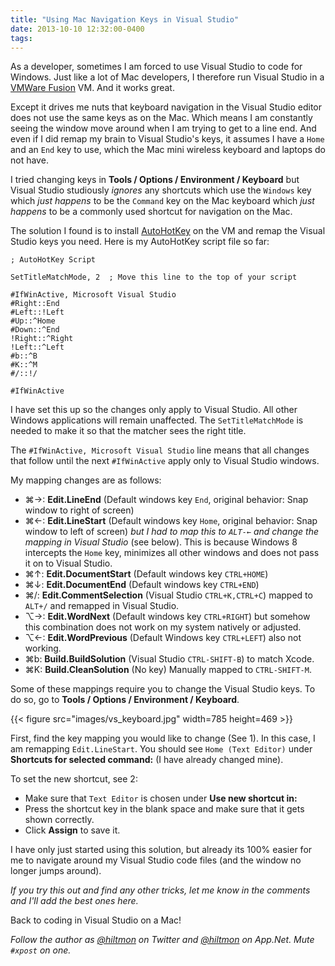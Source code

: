 ```yaml
---
title: "Using Mac Navigation Keys in Visual Studio"
date: 2013-10-10 12:32:00-0400
tags: 
---
```


As a developer, sometimes I am forced to use Visual Studio to code for Windows. Just like a lot of Mac developers, I therefore run Visual Studio in a [VMWare Fusion](http://www.vmware.com/products/fusion/) VM. And it works great.

Except it drives me nuts that keyboard navigation in the Visual Studio editor does not use the same keys as on the Mac. Which means I am constantly seeing the window move around when I am trying to get to a line end. And even if I did remap my brain to Visual Studio's keys, it assumes I have a `Home` and an `End` key to use, which the Mac mini wireless keyboard and laptops do not have.

I tried changing keys in **Tools / Options / Environment / Keyboard** but Visual Studio studiously *ignores* any shortcuts which use the `Windows` key which *just happens* to be the `Command` key on the Mac keyboard which *just happens* to be a commonly used shortcut for navigation on the Mac.

The solution I found is to install [AutoHotKey](http://www.autohotkey.com) on the VM and remap the Visual Studio keys you need. Here is my AutoHotKey script file so far:

```
; AutoHotKey Script

SetTitleMatchMode, 2  ; Move this line to the top of your script

#IfWinActive, Microsoft Visual Studio
#Right::End
#Left::!Left
#Up::^Home
#Down::^End
!Right::^Right
!Left::^Left
#b::^B
#K::^M
#/::!/

#IfWinActive
```

I have set this up so the changes only apply to Visual Studio. All other Windows applications will remain unaffected. The `SetTitleMatchMode` is needed to make it so that the matcher sees the right title.

The `#IfWinActive, Microsoft Visual Studio` line means that all changes that follow until the next `#IfWinActive` apply only to Visual Studio windows.

My mapping changes are as follows:

* ⌘→: **Edit.LineEnd** (Default windows key `End`, original behavior: Snap window to right of screen)
* ⌘←: **Edit.LineStart** (Default windows key `Home`, original behavior: Snap window to left of screen) *but I had to map this to `ALT-←` and change the mapping in Visual Studio* (see below). This is because Windows 8 intercepts the `Home` key, minimizes all other windows and does not pass it on to Visual Studio.
* ⌘↑: **Edit.DocumentStart** (Default windows key `CTRL+HOME`)
* ⌘↓: **Edit.DocumentEnd** (Default windows key `CTRL+END`)
* ⌘/: **Edit.CommentSelection** (Visual Studio `CTRL+K,CTRL+C`) mapped to `ALT+/` and remapped in Visual Studio.
* ⌥→: **Edit.WordNext** (Default windows key `CTRL+RIGHT`) but somehow this combination does not work on my system natively or adjusted.
* ⌥←: **Edit.WordPrevious** (Default Windows key `CTRL+LEFT`) also not working.
* ⌘b: **Build.BuildSolution** (Visual Studio `CTRL-SHIFT-B`) to match Xcode.
* ⌘K: **Build.CleanSolution** (No key) Manually mapped to `CTRL-SHIFT-M`.

Some of these mappings require you to change the Visual Studio keys. To do so, go to **Tools / Options / Environment / Keyboard**.

{{< figure src="images/vs_keyboard.jpg" width=785 height=469 >}}

First, find the key mapping you would like to change (See 1). In this case, I am remapping `Edit.LineStart`. You should see `Home (Text Editor)` under **Shortcuts for selected command:** (I have already changed mine).

To set the new shortcut, see 2:

- Make sure that `Text Editor` is chosen under **Use new shortcut in:**
- Press the shortcut key in the blank space and make sure that it gets shown correctly.
- Click **Assign** to save it.


I have only just started using this solution, but already its 100% easier for me to navigate around my Visual Studio code files (and the window no longer jumps around).

*If you try this out and find any other tricks, let me know in the comments and I'll add the best ones here.*

Back to coding in Visual Studio on a Mac!

*Follow the author as [@hiltmon](https://twitter.com/hiltmon) on Twitter and [@hiltmon](http://alpha.app.net/hiltmon) on App.Net. Mute `#xpost` on one.*

